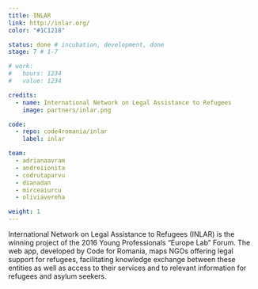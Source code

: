```yaml
---
title: INLAR
link: http://inlar.org/
color: "#1C1218"

status: done # incubation, development, done
stage: 7 # 1-7

# work:
#   hours: 1234
#   value: 1234

credits:
  - name: International Network on Legal Assistance to Refugees
    image: partners/inlar.png

code:
  - repo: code4romania/inlar
    label: inlar

team:
  - adrianaavram
  - andreiionita
  - codrutaparvu
  - dianadan
  - mirceaiurcu
  - oliviavereha

weight: 1
---
```

International Network on Legal Assistance to Refugees (INLAR) is the winning project of the 2016 Young Professionals “Europe Lab” Forum. The web app, developed by Code for Romania, maps NGOs offering legal support for refugees, facilitating knowledge exchange between these entities as well as access to their services and to relevant information for refugees and asylum seekers.
